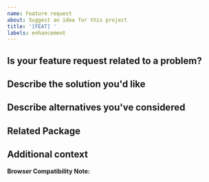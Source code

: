 ```yaml
---
name: Feature request
about: Suggest an idea for this project
title: '[FEAT] '
labels: enhancement
---
```


## Is your feature request related to a problem?

<!-- A clear and concise description of what the problem is. Ex. I'm always frustrated when [...] -->

## Describe the solution you'd like

<!-- A clear and concise description of what you want to happen. -->

## Describe alternatives you've considered

<!-- A clear and concise description of any alternative solutions or features you've considered. -->

## Related Package

<!-- Please specify which package this feature request is related to (e.g., @channel-state/core, @channel-state/react, etc.). -->

## Additional context

<!-- Add any other context or screenshots about the feature request here. -->

**Browser Compatibility Note:**

<!-- This library relies on `BroadcastChannel` and `IndexedDB` APIs. If your feature request involves browser compatibility, please note that Internet Explorer does not support `BroadcastChannel` and has limited `IndexedDB` support. Therefore, this library is not intended for use in Internet Explorer. -->
